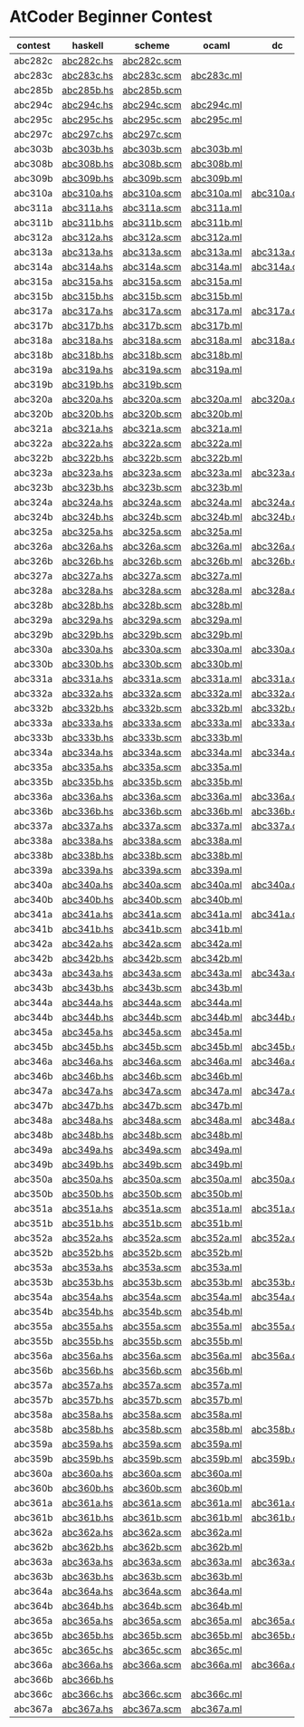 # AtCoder Beginner Contest

|contest|haskell|scheme|ocaml|dc|brainfuck|
|-------|-------|------|-----|--|---------|
|abc282c|[abc282c.hs](/abc282c/abc282c.hs)|[abc282c.scm](/abc282c/abc282c.scm)||||
|abc283c|[abc283c.hs](/abc283c/abc283c.hs)|[abc283c.scm](/abc283c/abc283c.scm)|[abc283c.ml](/abc283c/abc283c.ml)|||
|abc285b|[abc285b.hs](/abc285b/abc285b.hs)|[abc285b.scm](/abc285b/abc285b.scm)||||
|abc294c|[abc294c.hs](/abc294c/abc294c.hs)|[abc294c.scm](/abc294c/abc294c.scm)|[abc294c.ml](/abc294c/abc294c.ml)|||
|abc295c|[abc295c.hs](/abc295c/abc295c.hs)|[abc295c.scm](/abc295c/abc295c.scm)|[abc295c.ml](/abc295c/abc295c.ml)|||
|abc297c|[abc297c.hs](/abc297c/abc297c.hs)|[abc297c.scm](/abc297c/abc297c.scm)||||
|abc303b|[abc303b.hs](/abc303b/abc303b.hs)|[abc303b.scm](/abc303b/abc303b.scm)|[abc303b.ml](/abc303b/abc303b.ml)|||
|abc308b|[abc308b.hs](/abc308b/abc308b.hs)|[abc308b.scm](/abc308b/abc308b.scm)|[abc308b.ml](/abc308b/abc308b.ml)|||
|abc309b|[abc309b.hs](/abc309b/abc309b.hs)|[abc309b.scm](/abc309b/abc309b.scm)|[abc309b.ml](/abc309b/abc309b.ml)|||
|abc310a|[abc310a.hs](/abc310a/abc310a.hs)|[abc310a.scm](/abc310a/abc310a.scm)|[abc310a.ml](/abc310a/abc310a.ml)|[abc310a.dc](/abc310a/abc310a.dc)||
|abc311a|[abc311a.hs](/abc311a/abc311a.hs)|[abc311a.scm](/abc311a/abc311a.scm)|[abc311a.ml](/abc311a/abc311a.ml)|||
|abc311b|[abc311b.hs](/abc311b/abc311b.hs)|[abc311b.scm](/abc311b/abc311b.scm)|[abc311b.ml](/abc311b/abc311b.ml)|||
|abc312a|[abc312a.hs](/abc312a/abc312a.hs)|[abc312a.scm](/abc312a/abc312a.scm)|[abc312a.ml](/abc312a/abc312a.ml)|||
|abc313a|[abc313a.hs](/abc313a/abc313a.hs)|[abc313a.scm](/abc313a/abc313a.scm)|[abc313a.ml](/abc313a/abc313a.ml)|[abc313a.dc](/abc313a/abc313a.dc)||
|abc314a|[abc314a.hs](/abc314a/abc314a.hs)|[abc314a.scm](/abc314a/abc314a.scm)|[abc314a.ml](/abc314a/abc314a.ml)|[abc314a.dc](/abc314a/abc314a.dc)||
|abc315a|[abc315a.hs](/abc315a/abc315a.hs)|[abc315a.scm](/abc315a/abc315a.scm)|[abc315a.ml](/abc315a/abc315a.ml)|||
|abc315b|[abc315b.hs](/abc315b/abc315b.hs)|[abc315b.scm](/abc315b/abc315b.scm)|[abc315b.ml](/abc315b/abc315b.ml)|||
|abc317a|[abc317a.hs](/abc317a/abc317a.hs)|[abc317a.scm](/abc317a/abc317a.scm)|[abc317a.ml](/abc317a/abc317a.ml)|[abc317a.dc](/abc317a/abc317a.dc)||
|abc317b|[abc317b.hs](/abc317b/abc317b.hs)|[abc317b.scm](/abc317b/abc317b.scm)|[abc317b.ml](/abc317b/abc317b.ml)|||
|abc318a|[abc318a.hs](/abc318a/abc318a.hs)|[abc318a.scm](/abc318a/abc318a.scm)|[abc318a.ml](/abc318a/abc318a.ml)|[abc318a.dc](/abc318a/abc318a.dc)||
|abc318b|[abc318b.hs](/abc318b/abc318b.hs)|[abc318b.scm](/abc318b/abc318b.scm)|[abc318b.ml](/abc318b/abc318b.ml)|||
|abc319a|[abc319a.hs](/abc319a/abc319a.hs)|[abc319a.scm](/abc319a/abc319a.scm)|[abc319a.ml](/abc319a/abc319a.ml)|||
|abc319b|[abc319b.hs](/abc319b/abc319b.hs)|[abc319b.scm](/abc319b/abc319b.scm)||||
|abc320a|[abc320a.hs](/abc320a/abc320a.hs)|[abc320a.scm](/abc320a/abc320a.scm)|[abc320a.ml](/abc320a/abc320a.ml)|[abc320a.dc](/abc320a/abc320a.dc)||
|abc320b|[abc320b.hs](/abc320b/abc320b.hs)|[abc320b.scm](/abc320b/abc320b.scm)|[abc320b.ml](/abc320b/abc320b.ml)|||
|abc321a|[abc321a.hs](/abc321a/abc321a.hs)|[abc321a.scm](/abc321a/abc321a.scm)|[abc321a.ml](/abc321a/abc321a.ml)|||
|abc322a|[abc322a.hs](/abc322a/abc322a.hs)|[abc322a.scm](/abc322a/abc322a.scm)|[abc322a.ml](/abc322a/abc322a.ml)|||
|abc322b|[abc322b.hs](/abc322b/abc322b.hs)|[abc322b.scm](/abc322b/abc322b.scm)|[abc322b.ml](/abc322b/abc322b.ml)|||
|abc323a|[abc323a.hs](/abc323a/abc323a.hs)|[abc323a.scm](/abc323a/abc323a.scm)|[abc323a.ml](/abc323a/abc323a.ml)|[abc323a.dc](/abc323a/abc323a.dc)|[abc323a.bf](/abc323a/abc323a.bf)|
|abc323b|[abc323b.hs](/abc323b/abc323b.hs)|[abc323b.scm](/abc323b/abc323b.scm)|[abc323b.ml](/abc323b/abc323b.ml)|||
|abc324a|[abc324a.hs](/abc324a/abc324a.hs)|[abc324a.scm](/abc324a/abc324a.scm)|[abc324a.ml](/abc324a/abc324a.ml)|[abc324a.dc](/abc324a/abc324a.dc)|[abc324a.bf](/abc324a/abc324a.bf)|
|abc324b|[abc324b.hs](/abc324b/abc324b.hs)|[abc324b.scm](/abc324b/abc324b.scm)|[abc324b.ml](/abc324b/abc324b.ml)|[abc324b.dc](/abc324b/abc324b.dc)||
|abc325a|[abc325a.hs](/abc325a/abc325a.hs)|[abc325a.scm](/abc325a/abc325a.scm)|[abc325a.ml](/abc325a/abc325a.ml)||[abc325a.bf](/abc325a/abc325a.bf)|
|abc326a|[abc326a.hs](/abc326a/abc326a.hs)|[abc326a.scm](/abc326a/abc326a.scm)|[abc326a.ml](/abc326a/abc326a.ml)|[abc326a.dc](/abc326a/abc326a.dc)|[abc326a.bf](/abc326a/abc326a.bf)|
|abc326b|[abc326b.hs](/abc326b/abc326b.hs)|[abc326b.scm](/abc326b/abc326b.scm)|[abc326b.ml](/abc326b/abc326b.ml)|[abc326b.dc](/abc326b/abc326b.dc)||
|abc327a|[abc327a.hs](/abc327a/abc327a.hs)|[abc327a.scm](/abc327a/abc327a.scm)|[abc327a.ml](/abc327a/abc327a.ml)|||
|abc328a|[abc328a.hs](/abc328a/abc328a.hs)|[abc328a.scm](/abc328a/abc328a.scm)|[abc328a.ml](/abc328a/abc328a.ml)|[abc328a.dc](/abc328a/abc328a.dc)||
|abc328b|[abc328b.hs](/abc328b/abc328b.hs)|[abc328b.scm](/abc328b/abc328b.scm)|[abc328b.ml](/abc328b/abc328b.ml)|||
|abc329a|[abc329a.hs](/abc329a/abc329a.hs)|[abc329a.scm](/abc329a/abc329a.scm)|[abc329a.ml](/abc329a/abc329a.ml)||[abc329a.bf](/abc329a/abc329a.bf)|
|abc329b|[abc329b.hs](/abc329b/abc329b.hs)|[abc329b.scm](/abc329b/abc329b.scm)|[abc329b.ml](/abc329b/abc329b.ml)|||
|abc330a|[abc330a.hs](/abc330a/abc330a.hs)|[abc330a.scm](/abc330a/abc330a.scm)|[abc330a.ml](/abc330a/abc330a.ml)|[abc330a.dc](/abc330a/abc330a.dc)||
|abc330b|[abc330b.hs](/abc330b/abc330b.hs)|[abc330b.scm](/abc330b/abc330b.scm)|[abc330b.ml](/abc330b/abc330b.ml)|||
|abc331a|[abc331a.hs](/abc331a/abc331a.hs)|[abc331a.scm](/abc331a/abc331a.scm)|[abc331a.ml](/abc331a/abc331a.ml)|[abc331a.dc](/abc331a/abc331a.dc)||
|abc332a|[abc332a.hs](/abc332a/abc332a.hs)|[abc332a.scm](/abc332a/abc332a.scm)|[abc332a.ml](/abc332a/abc332a.ml)|[abc332a.dc](/abc332a/abc332a.dc)||
|abc332b|[abc332b.hs](/abc332b/abc332b.hs)|[abc332b.scm](/abc332b/abc332b.scm)|[abc332b.ml](/abc332b/abc332b.ml)|[abc332b.dc](/abc332b/abc332b.dc)||
|abc333a|[abc333a.hs](/abc333a/abc333a.hs)|[abc333a.scm](/abc333a/abc333a.scm)|[abc333a.ml](/abc333a/abc333a.ml)|[abc333a.dc](/abc333a/abc333a.dc)|[abc333a.bf](/abc333a/abc333a.bf)|
|abc333b|[abc333b.hs](/abc333b/abc333b.hs)|[abc333b.scm](/abc333b/abc333b.scm)|[abc333b.ml](/abc333b/abc333b.ml)|||
|abc334a|[abc334a.hs](/abc334a/abc334a.hs)|[abc334a.scm](/abc334a/abc334a.scm)|[abc334a.ml](/abc334a/abc334a.ml)|[abc334a.dc](/abc334a/abc334a.dc)||
|abc335a|[abc335a.hs](/abc335a/abc335a.hs)|[abc335a.scm](/abc335a/abc335a.scm)|[abc335a.ml](/abc335a/abc335a.ml)||[abc335a.bf](/abc335a/abc335a.bf)|
|abc335b|[abc335b.hs](/abc335b/abc335b.hs)|[abc335b.scm](/abc335b/abc335b.scm)|[abc335b.ml](/abc335b/abc335b.ml)|||
|abc336a|[abc336a.hs](/abc336a/abc336a.hs)|[abc336a.scm](/abc336a/abc336a.scm)|[abc336a.ml](/abc336a/abc336a.ml)|[abc336a.dc](/abc336a/abc336a.dc)||
|abc336b|[abc336b.hs](/abc336b/abc336b.hs)|[abc336b.scm](/abc336b/abc336b.scm)|[abc336b.ml](/abc336b/abc336b.ml)|[abc336b.dc](/abc336b/abc336b.dc)||
|abc337a|[abc337a.hs](/abc337a/abc337a.hs)|[abc337a.scm](/abc337a/abc337a.scm)|[abc337a.ml](/abc337a/abc337a.ml)|[abc337a.dc](/abc337a/abc337a.dc)||
|abc338a|[abc338a.hs](/abc338a/abc338a.hs)|[abc338a.scm](/abc338a/abc338a.scm)|[abc338a.ml](/abc338a/abc338a.ml)|||
|abc338b|[abc338b.hs](/abc338b/abc338b.hs)|[abc338b.scm](/abc338b/abc338b.scm)|[abc338b.ml](/abc338b/abc338b.ml)|||
|abc339a|[abc339a.hs](/abc339a/abc339a.hs)|[abc339a.scm](/abc339a/abc339a.scm)|[abc339a.ml](/abc339a/abc339a.ml)|||
|abc340a|[abc340a.hs](/abc340a/abc340a.hs)|[abc340a.scm](/abc340a/abc340a.scm)|[abc340a.ml](/abc340a/abc340a.ml)|[abc340a.dc](/abc340a/abc340a.dc)|[abc340a.bf](/abc340a/abc340a.bf)|
|abc340b|[abc340b.hs](/abc340b/abc340b.hs)|[abc340b.scm](/abc340b/abc340b.scm)|[abc340b.ml](/abc340b/abc340b.ml)|||
|abc341a|[abc341a.hs](/abc341a/abc341a.hs)|[abc341a.scm](/abc341a/abc341a.scm)|[abc341a.ml](/abc341a/abc341a.ml)|[abc341a.dc](/abc341a/abc341a.dc)|[abc341a.bf](/abc341a/abc341a.bf)|
|abc341b|[abc341b.hs](/abc341b/abc341b.hs)|[abc341b.scm](/abc341b/abc341b.scm)|[abc341b.ml](/abc341b/abc341b.ml)|||
|abc342a|[abc342a.hs](/abc342a/abc342a.hs)|[abc342a.scm](/abc342a/abc342a.scm)|[abc342a.ml](/abc342a/abc342a.ml)|||
|abc342b|[abc342b.hs](/abc342b/abc342b.hs)|[abc342b.scm](/abc342b/abc342b.scm)|[abc342b.ml](/abc342b/abc342b.ml)|||
|abc343a|[abc343a.hs](/abc343a/abc343a.hs)|[abc343a.scm](/abc343a/abc343a.scm)|[abc343a.ml](/abc343a/abc343a.ml)|[abc343a.dc](/abc343a/abc343a.dc)|[abc343a.bf](/abc343a/abc343a.bf)|
|abc343b|[abc343b.hs](/abc343b/abc343b.hs)|[abc343b.scm](/abc343b/abc343b.scm)|[abc343b.ml](/abc343b/abc343b.ml)|||
|abc344a|[abc344a.hs](/abc344a/abc344a.hs)|[abc344a.scm](/abc344a/abc344a.scm)|[abc344a.ml](/abc344a/abc344a.ml)|||
|abc344b|[abc344b.hs](/abc344b/abc344b.hs)|[abc344b.scm](/abc344b/abc344b.scm)|[abc344b.ml](/abc344b/abc344b.ml)|[abc344b.dc](/abc344b/abc344b.dc)||
|abc345a|[abc345a.hs](/abc345a/abc345a.hs)|[abc345a.scm](/abc345a/abc345a.scm)|[abc345a.ml](/abc345a/abc345a.ml)|||
|abc345b|[abc345b.hs](/abc345b/abc345b.hs)|[abc345b.scm](/abc345b/abc345b.scm)|[abc345b.ml](/abc345b/abc345b.ml)|[abc345b.dc](/abc345b/abc345b.dc)||
|abc346a|[abc346a.hs](/abc346a/abc346a.hs)|[abc346a.scm](/abc346a/abc346a.scm)|[abc346a.ml](/abc346a/abc346a.ml)|[abc346a.dc](/abc346a/abc346a.dc)||
|abc346b|[abc346b.hs](/abc346b/abc346b.hs)|[abc346b.scm](/abc346b/abc346b.scm)|[abc346b.ml](/abc346b/abc346b.ml)|||
|abc347a|[abc347a.hs](/abc347a/abc347a.hs)|[abc347a.scm](/abc347a/abc347a.scm)|[abc347a.ml](/abc347a/abc347a.ml)|[abc347a.dc](/abc347a/abc347a.dc)||
|abc347b|[abc347b.hs](/abc347b/abc347b.hs)|[abc347b.scm](/abc347b/abc347b.scm)|[abc347b.ml](/abc347b/abc347b.ml)|||
|abc348a|[abc348a.hs](/abc348a/abc348a.hs)|[abc348a.scm](/abc348a/abc348a.scm)|[abc348a.ml](/abc348a/abc348a.ml)|[abc348a.dc](/abc348a/abc348a.dc)|[abc348a.bf](/abc348a/abc348a.bf)|
|abc348b|[abc348b.hs](/abc348b/abc348b.hs)|[abc348b.scm](/abc348b/abc348b.scm)|[abc348b.ml](/abc348b/abc348b.ml)|||
|abc349a|[abc349a.hs](/abc349a/abc349a.hs)|[abc349a.scm](/abc349a/abc349a.scm)|[abc349a.ml](/abc349a/abc349a.ml)|||
|abc349b|[abc349b.hs](/abc349b/abc349b.hs)|[abc349b.scm](/abc349b/abc349b.scm)|[abc349b.ml](/abc349b/abc349b.ml)|||
|abc350a|[abc350a.hs](/abc350a/abc350a.hs)|[abc350a.scm](/abc350a/abc350a.scm)|[abc350a.ml](/abc350a/abc350a.ml)|[abc350a.dc](/abc350a/abc350a.dc)||
|abc350b|[abc350b.hs](/abc350b/abc350b.hs)|[abc350b.scm](/abc350b/abc350b.scm)|[abc350b.ml](/abc350b/abc350b.ml)|||
|abc351a|[abc351a.hs](/abc351a/abc351a.hs)|[abc351a.scm](/abc351a/abc351a.scm)|[abc351a.ml](/abc351a/abc351a.ml)|[abc351a.dc](/abc351a/abc351a.dc)||
|abc351b|[abc351b.hs](/abc351b/abc351b.hs)|[abc351b.scm](/abc351b/abc351b.scm)|[abc351b.ml](/abc351b/abc351b.ml)|||
|abc352a|[abc352a.hs](/abc352a/abc352a.hs)|[abc352a.scm](/abc352a/abc352a.scm)|[abc352a.ml](/abc352a/abc352a.ml)|[abc352a.dc](/abc352a/abc352a.dc)|[abc352a.bf](/abc352a/abc352a.bf)|
|abc352b|[abc352b.hs](/abc352b/abc352b.hs)|[abc352b.scm](/abc352b/abc352b.scm)|[abc352b.ml](/abc352b/abc352b.ml)|||
|abc353a|[abc353a.hs](/abc353a/abc353a.hs)|[abc353a.scm](/abc353a/abc353a.scm)|[abc353a.ml](/abc353a/abc353a.ml)||[abc353a.bf](/abc353a/abc353a.bf)|
|abc353b|[abc353b.hs](/abc353b/abc353b.hs)|[abc353b.scm](/abc353b/abc353b.scm)|[abc353b.ml](/abc353b/abc353b.ml)|[abc353b.dc](/abc353b/abc353b.dc)|[abc353b.bf](/abc353b/abc353b.bf)|
|abc354a|[abc354a.hs](/abc354a/abc354a.hs)|[abc354a.scm](/abc354a/abc354a.scm)|[abc354a.ml](/abc354a/abc354a.ml)|[abc354a.dc](/abc354a/abc354a.dc)||
|abc354b|[abc354b.hs](/abc354b/abc354b.hs)|[abc354b.scm](/abc354b/abc354b.scm)|[abc354b.ml](/abc354b/abc354b.ml)|||
|abc355a|[abc355a.hs](/abc355a/abc355a.hs)|[abc355a.scm](/abc355a/abc355a.scm)|[abc355a.ml](/abc355a/abc355a.ml)|[abc355a.dc](/abc355a/abc355a.dc)|[abc355a.bf](/abc355a/abc355a.bf)|
|abc355b|[abc355b.hs](/abc355b/abc355b.hs)|[abc355b.scm](/abc355b/abc355b.scm)|[abc355b.ml](/abc355b/abc355b.ml)|||
|abc356a|[abc356a.hs](/abc356a/abc356a.hs)|[abc356a.scm](/abc356a/abc356a.scm)|[abc356a.ml](/abc356a/abc356a.ml)|[abc356a.dc](/abc356a/abc356a.dc)||
|abc356b|[abc356b.hs](/abc356b/abc356b.hs)|[abc356b.scm](/abc356b/abc356b.scm)|[abc356b.ml](/abc356b/abc356b.ml)|||
|abc357a|[abc357a.hs](/abc357a/abc357a.hs)|[abc357a.scm](/abc357a/abc357a.scm)|[abc357a.ml](/abc357a/abc357a.ml)|||
|abc357b|[abc357b.hs](/abc357b/abc357b.hs)|[abc357b.scm](/abc357b/abc357b.scm)|[abc357b.ml](/abc357b/abc357b.ml)|||
|abc358a|[abc358a.hs](/abc358a/abc358a.hs)|[abc358a.scm](/abc358a/abc358a.scm)|[abc358a.ml](/abc358a/abc358a.ml)|||
|abc358b|[abc358b.hs](/abc358b/abc358b.hs)|[abc358b.scm](/abc358b/abc358b.scm)|[abc358b.ml](/abc358b/abc358b.ml)|[abc358b.dc](/abc358b/abc358b.dc)||
|abc359a|[abc359a.hs](/abc359a/abc359a.hs)|[abc359a.scm](/abc359a/abc359a.scm)|[abc359a.ml](/abc359a/abc359a.ml)||[abc359a.bf](/abc359a/abc359a.bf)|
|abc359b|[abc359b.hs](/abc359b/abc359b.hs)|[abc359b.scm](/abc359b/abc359b.scm)|[abc359b.ml](/abc359b/abc359b.ml)|[abc359b.dc](/abc359b/abc359b.dc)|[abc359b.bf](/abc359b/abc359b.bf)|
|abc360a|[abc360a.hs](/abc360a/abc360a.hs)|[abc360a.scm](/abc360a/abc360a.scm)|[abc360a.ml](/abc360a/abc360a.ml)||[abc360a.bf](/abc360a/abc360a.bf)|
|abc360b|[abc360b.hs](/abc360b/abc360b.hs)|[abc360b.scm](/abc360b/abc360b.scm)|[abc360b.ml](/abc360b/abc360b.ml)|||
|abc361a|[abc361a.hs](/abc361a/abc361a.hs)|[abc361a.scm](/abc361a/abc361a.scm)|[abc361a.ml](/abc361a/abc361a.ml)|[abc361a.dc](/abc361a/abc361a.dc)|[abc361a.bf](/abc361a/abc361a.bf)|
|abc361b|[abc361b.hs](/abc361b/abc361b.hs)|[abc361b.scm](/abc361b/abc361b.scm)|[abc361b.ml](/abc361b/abc361b.ml)|[abc361b.dc](/abc361b/abc361b.dc)||
|abc362a|[abc362a.hs](/abc362a/abc362a.hs)|[abc362a.scm](/abc362a/abc362a.scm)|[abc362a.ml](/abc362a/abc362a.ml)||[abc362a.bf](/abc362a/abc362a.bf)|
|abc362b|[abc362b.hs](/abc362b/abc362b.hs)|[abc362b.scm](/abc362b/abc362b.scm)|[abc362b.ml](/abc362b/abc362b.ml)|||
|abc363a|[abc363a.hs](/abc363a/abc363a.hs)|[abc363a.scm](/abc363a/abc363a.scm)|[abc363a.ml](/abc363a/abc363a.ml)|[abc363a.dc](/abc363a/abc363a.dc)||
|abc363b|[abc363b.hs](/abc363b/abc363b.hs)|[abc363b.scm](/abc363b/abc363b.scm)|[abc363b.ml](/abc363b/abc363b.ml)|||
|abc364a|[abc364a.hs](/abc364a/abc364a.hs)|[abc364a.scm](/abc364a/abc364a.scm)|[abc364a.ml](/abc364a/abc364a.ml)|||
|abc364b|[abc364b.hs](/abc364b/abc364b.hs)|[abc364b.scm](/abc364b/abc364b.scm)|[abc364b.ml](/abc364b/abc364b.ml)|||
|abc365a|[abc365a.hs](/abc365a/abc365a.hs)|[abc365a.scm](/abc365a/abc365a.scm)|[abc365a.ml](/abc365a/abc365a.ml)|[abc365a.dc](/abc365a/abc365a.dc)||
|abc365b|[abc365b.hs](/abc365b/abc365b.hs)|[abc365b.scm](/abc365b/abc365b.scm)|[abc365b.ml](/abc365b/abc365b.ml)|[abc365b.dc](/abc365b/abc365b.dc)||
|abc365c|[abc365c.hs](/abc365c/abc365c.hs)|[abc365c.scm](/abc365c/abc365c.scm)|[abc365c.ml](/abc365c/abc365c.ml)|||
|abc366a|[abc366a.hs](/abc366a/abc366a.hs)|[abc366a.scm](/abc366a/abc366a.scm)|[abc366a.ml](/abc366a/abc366a.ml)|[abc366a.dc](/abc366a/abc366a.dc)|[abc366a.bf](/abc366a/abc366a.bf)|
|abc366b|[abc366b.hs](/abc366b/abc366b.hs)|||||
|abc366c|[abc366c.hs](/abc366c/abc366c.hs)|[abc366c.scm](/abc366c/abc366c.scm)|[abc366c.ml](/abc366c/abc366c.ml)|||
|abc367a|[abc367a.hs](/abc367a/abc367a.hs)|[abc367a.scm](/abc367a/abc367a.scm)|[abc367a.ml](/abc367a/abc367a.ml)||[abc367a.bf](/abc367a/abc367a.bf)|
